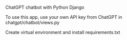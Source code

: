 ChatGPT chatbot with Python Django

To use this app, use your own API key from ChatGPT in chatgpt/chatbot/views.py 

Create virtual environment and install requirements.txt
